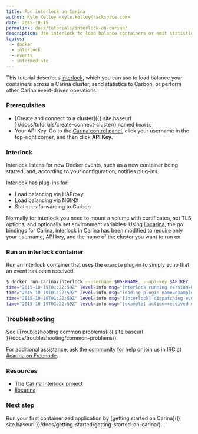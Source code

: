 ```yaml
---
title: Run interlock on Carina
author: Kyle Kelley <kyle.kelley@rackspace.com>
date: 2015-10-15
permalink: docs/tutorials/interlock-on-carina/
description: Use interlock to load balance containers or emit statistics across your Swarm cluster
topics:
  - docker
  - interlock
  - events
  - intermediate
---
```


This tutorial describes [interlock](https://github.com/ehazlett/interlock), which you can use to load balance your containers across a Carina cluster, send statistics to Carbon, or perform other Carina event-driven operations.

### Prerequisites

* [Create and connect to a cluster]({{ site.baseurl }}/docs/tutorials/create-connect-cluster/) named `boatie`
* Your API Key. Go to the [Carina control panel](https://app.getcarina.com), click your username in the top-right corner, and then click **API Key**.

### Interlock

Interlock listens for new Docker events, such as a new container being started, and, according to your configuration, notifies plug-ins.

Interlock has plug-ins for:

* Load balancing via HAProxy
* Load balancing via NGINX
* Statistics forwarding to Carbon

Normally for interlock you need to mount a volume with certificates, set TLS options, and optionally set environment variables. Using [libcarina](https://github.com/getcarina/libcarina), the go bindings for Carina, interlock in Carina has been modified to require only your username, API key, and the name of the cluster you want to run on.

### Run an interlock container

Run an interlock container that uses the `example` plug-in to simply echo that an event has been received.

```bash
$ docker run carina/interlock --username $USERNAME  --api-key $APIKEY --clustername boatie --plugin example start
time="2015-10-19T01:22:59Z" level=info msg="interlock running version=0.3.2 (2df2d23)"
time="2015-10-19T01:22:59Z" level=info msg="loading plugin name=example version=0.1"
time="2015-10-19T01:22:59Z" level=info msg="[interlock] dispatching event to plugin: name=example version=0.1"
time="2015-10-19T01:22:59Z" level=info msg="[example] action=received event= time=1445217779076879776"
```

### Troubleshooting

See [Troubleshooting common problems]({{ site.baseurl }}/docs/troubleshooting/common-problems/).

For additional assistance, ask the [community](https://community.getcarina.com/) for help or join us in IRC at [#carina on Freenode](http://webchat.freenode.net/?channels=carina).

### Resources

* The [Carina Interlock project](https://github.com/getcarina/interlock)
* [libcarina](https://github.com/getcarina/libcarina)

### Next step

Run your first containerized application by [getting started on Carina]({{ site.baseurl }}/docs/getting-started/getting-started-on-carina/).

<!--
TODO: Use the text below when that tutorial is back in for M2.

See Interlock in action in the [Load balance WordPress in Docker containers]({{ site.baseurl }}/docs/tutorials/load-balance-wordpress-docker-containers/) tutorial
-->
